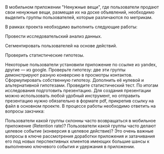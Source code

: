 В мобильном приложении "Ненужные вещи", где пользователи продают свои ненужные вещи, размещая их на доске объявлений, необходимо выделить группы пользователей, которые различаются по метрикам.

В рамках проекта необходимо выполнить следующие работы:

Провести исследовательский анализ данных.

Сегментировать пользователей на основе действий.

Проверить статистические гипотезы.

Некоторые пользователи установили приложение по ссылке из yandex, другие — из google. Проверьте гипотезу: две эти группы демонстрируют разную конверсию в просмотры контактов.
Сформулировать собственную гипотезу. Дополнить её нулевой и альтернативной гипотезами. Проведите статистический тест.
По итогам исследования подготовить презентацию. Для создания презентации можно использовать любой удобный инструмент, но отправить презентацию нужно обязательно в формате pdf, прикрепив ссылку на файл в основном проекте.
В процессе работы необходимо ответить на вопросы закзчика:

Пользователи какой группы склонны часто возвращаться в мобильное приложение (Retention rate)?
Пользователи какой группы часто делают целевое событие (конверсия в целевое действие)?
Это очень важные вопросы в ключе рассмотрения доработки приложения и затачивания его под новых перспективных клиентов имеющих большие шансы к выполнению ключевого события и удержания в приложении.
